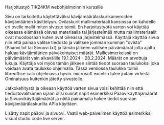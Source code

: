 Harjoitustyö TIK24KM webohjelmoinnin kurssille

Sivu on tarkoitettu käytettäväksi kävijämäärälaskurikameroiden kävijämäärien käsittelyyn.
Ovilaskurit mallimateriaali kansiossa on kahdelle eri ovelle mallit miten sivusto toimii. En harjoitustyötä varten voi käyttää oikeassa elämässä olevaa materiaalia tai järjestelmää mutta mallimateriaalit ovat muodossaan kuten ovat oikeassa järjestelmässä.
Käyttäjä käyttää sivua niin että painaa valitse tiedosto ja valitsee jomman kumman "ovista" (Paaovi.txt tai Sivuovi.txt) ja tämän jälkeen valitsee päivämäärät jolta ajalta haluaa kävijämäärien päiväkohtaiset määrät. Malliesimerkeissä on päivämäärät vain aikavälille 19.1.2024 - 28.2.2024. Määrät on arvottuja lukuja.
Käyttäjä voi myös tämän jälkeen siirtää tiedot suoraan taulukoksi joka voidaan avata taulukko ohjelmalla. Tässä versiossa taulukko toimii libreoffice calc ohjelmassa hyvin. microsoft exceliin tulee joitain virheitä. Ominaisuus kuitenkin jätetty sivustolle.

Jatkokehitystä ja oikeaan käyttöä varten sivua voisi kehittää niin että tiedostovalitsimen sijaan olisi suorat napit esimerkiksi Pääovikäyttäjämäärät ja Sivuovikäyttäjämäärät ja näitä painamalla hakee tiedot suoraan kävijämäärälaskurilta APIa käyttäen.

Lisätty napit pääovi ja sivuovi. Vaatii web-palvelimen käyttöä esimerkiksi visual studio code live server.